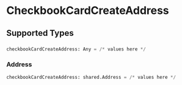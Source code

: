 # CheckbookCardCreateAddress


## Supported Types

### 

```python
checkbookCardCreateAddress: Any = /* values here */
```

### Address

```python
checkbookCardCreateAddress: shared.Address = /* values here */
```

